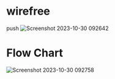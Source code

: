 #  wirefree
push
![Screenshot 2023-10-30 092642](https://github.com/PriyankaSagam/Minnu/assets/146128860/cd51fc41-66ad-4905-97fa-1e59e277804d)

# Flow Chart
![Screenshot 2023-10-30 092758](https://github.com/PriyankaSagam/Minnu/assets/146128860/bb0f0bc3-e755-404c-afc6-91261df0ecd1)
